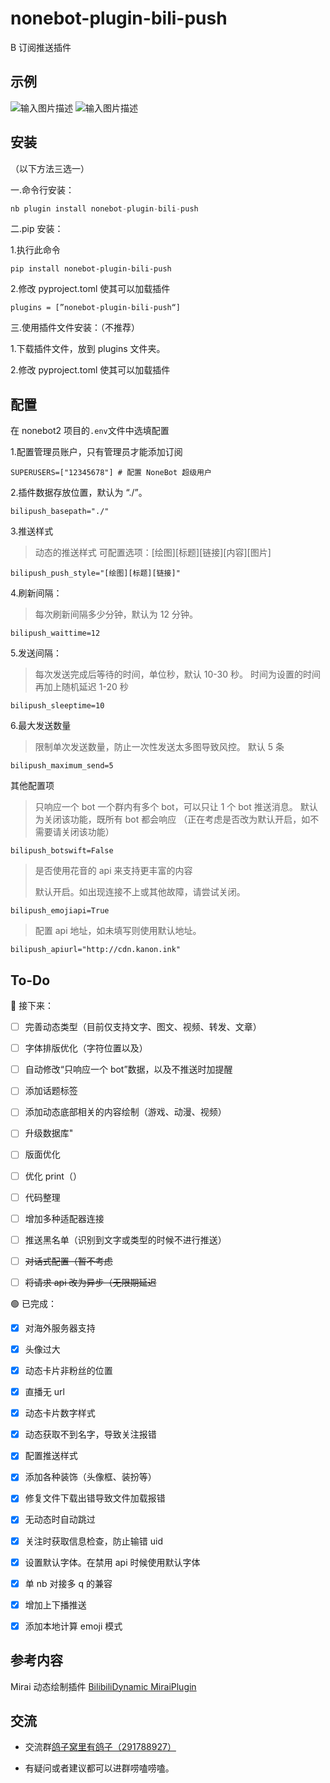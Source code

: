 # nonebot-plugin-bili-push

B 订阅推送插件

## 示例

![输入图片描述](README_md_files/9cf89890-0952-11ee-8733-25d9c7397331.jpeg?v=1&type=image)
![输入图片描述](README_md_files/7fd7ee50-0952-11ee-8733-25d9c7397331.jpeg?v=1&type=image)

## 安装

（以下方法三选一）

一.命令行安装：

```python
nb plugin install nonebot-plugin-bili-push
```

二.pip 安装：

1.执行此命令

    pip install nonebot-plugin-bili-push

2.修改 pyproject.toml 使其可以加载插件

    plugins = [”nonebot-plugin-bili-push“]

三.使用插件文件安装：（不推荐）

1.下载插件文件，放到 plugins 文件夹。

2.修改 pyproject.toml 使其可以加载插件

## 配置

在 nonebot2 项目的`.env`文件中选填配置

1.配置管理员账户，只有管理员才能添加订阅

    SUPERUSERS=["12345678"] # 配置 NoneBot 超级用户

2.插件数据存放位置，默认为 “./”。

    bilipush_basepath="./"

3.推送样式

> 动态的推送样式
> 可配置选项：\[绘图]\[标题]\[链接]\[内容]\[图片]

    bilipush_push_style="[绘图][标题][链接]"

4.刷新间隔：

> 每次刷新间隔多少分钟，默认为 12 分钟。

    bilipush_waittime=12

5.发送间隔：

> 每次发送完成后等待的时间，单位秒，默认 10-30 秒。
> 时间为设置的时间再加上随机延迟 1-20 秒

    bilipush_sleeptime=10

6.最大发送数量

> 限制单次发送数量，防止一次性发送太多图导致风控。
> 默认 5 条

```
bilipush_maximum_send=5

```

其他配置项

> 只响应一个 bot
> 一个群内有多个 bot，可以只让 1 个 bot 推送消息。
> 默认为关闭该功能，既所有 bot 都会响应
> （正在考虑是否改为默认开启，如不需要请关闭该功能）

    bilipush_botswift=False

> 是否使用花音的 api 来支持更丰富的内容
>
> 默认开启。如出现连接不上或其他故障，请尝试关闭。

    bilipush_emojiapi=True

> 配置 api 地址，如未填写则使用默认地址。

    bilipush_apiurl="http://cdn.kanon.ink"

## To-Do

🔵 接下来：

- [ ] 完善动态类型（目前仅支持文字、图文、视频、转发、文章）

- [ ] 字体排版优化（字符位置以及）

- [ ] 自动修改“只响应一个 bot”数据，以及不推送时加提醒

- [ ] 添加话题标签

- [ ] 添加动态底部相关的内容绘制（游戏、动漫、视频）

- [ ] 升级数据库"

- [ ] 版面优化

- [ ] 优化 print（）

- [ ] 代码整理

- [ ] 增加多种适配器连接

- [ ] 推送黑名单（识别到文字或类型的时候不进行推送）

- [ ] ~~对话式配置（暂不考虑~~

- [ ] ~~将请求 api 改为异步（无限期延迟~~

🟢 已完成：

- [x] 对海外服务器支持

- [x] 头像过大

- [x] 动态卡片非粉丝的位置

- [x] 直播无 url

- [x] 动态卡片数字样式

- [x] 动态获取不到名字，导致关注报错

- [x] 配置推送样式

- [x] 添加各种装饰（头像框、装扮等）

- [x] 修复文件下载出错导致文件加载报错

- [x] 无动态时自动跳过

- [x] 关注时获取信息检查，防止输错 uid

- [x] 设置默认字体。在禁用 api 时候使用默认字体

- [x] 单 nb 对接多 q 的兼容

- [x] 增加上下播推送

- [x] 添加本地计算 emoji 模式

## 参考内容

Mirai 动态绘制插件 [BilibiliDynamic MiraiPlugin](https://github.com/Colter23/bilibili-dynamic-mirai-plugin)

## 交流

- 交流群[鸽子窝里有鸽子（291788927）](https://qm.qq.com/cgi-bin/qm/qr?k=QhOk7Z2jaXBOnAFfRafEy9g5WoiETQhy&jump_from=webapi&authKey=fCvx/auG+QynlI8bcFNs4Csr2soR8UjzuwLqrDN9F8LDwJrwePKoe89psqpozg/m)

- 有疑问或者建议都可以进群唠嗑唠嗑。
